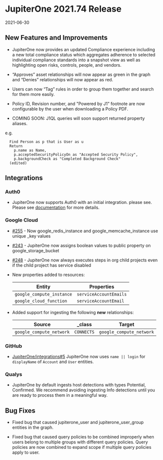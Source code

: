 # JupiterOne 2021.74 Release

2021-06-30

## New Features and Improvements

- JupiterOne now provides an updated Compliance experience including a new total compliance status which aggregates adherence to selected individual compliance standards into a snapshot view as well as highlighting open risks, controls, people, and vendors.

- “Approves” asset relationships will now appear as green in the graph and “Denies” relationships will now appear as red.

- Users can now “Tag” rules in order to group them together and search for them more easily.

- Policy ID, Revision number, and "Powered by J1" footnote are now configurable by the user when downloading a Policy PDF.

- COMING SOON: J1QL queries will soon support returned property aliases. 

e.g.

     
      Find Person as p that is User as u
      Return
        p.name as Name, 
        p.acceptedSecurityPolicyOn as "Accepted Security Policy", 
        p.backgroundCheck as "Completed Background Check"
      (edited)


## Integrations

### Auth0

- JupiterOne now supports Auth0 with an initial integration. please see. Please see [documentation](https://github.com/JupiterOne/graph-auth0/blob/master/docs/jupiterone.md)
for more details.

### Google Cloud


- [#255](https://github.com/JupiterOne/graph-google-cloud/issues/255) - Now google_redis_instance and google_memcache_instance use unique _key values

- [#243](https://github.com/JupiterOne/graph-google-cloud/issues/243) - JupiterOne now assigns boolean values to public property on google_storage_bucket

- [#248](https://github.com/JupiterOne/graph-google-cloud/issues/248) - JupiterOne now always executes steps in org child projects even if the child project has service disabled

- New properties added to resources:

  | Entity                    | Properties             |
  | ------------------------- | ---------------------- |
  | `google_compute_instance` | `serviceAccountEmails` |
  | `google_cloud_function` | `serviceAccountEmail` |

- Added support for ingesting the following **new** relationships:

  | Source                   | \_class    | Target                   |
  | ------------------------ | ---------- | ------------------------ |
  | `google_compute_network` | `CONNECTS` | `google_compute_network` |

### GitHub

- [JupiterOne/integrations#5](https://github.com/JupiterOne/integrations/issues/5)
  JupiterOne now uses `name || login` for `displayName` of `Account` and `User` entities.

### Qualys

- JupiterOne by default ingests host detections with types Potential, Confirmed. We recommend avoiding ingesting Info detections until you are ready to process them in a meaningful way.


## Bug Fixes
 
- Fixed bug that caused jupiterone_user and jupiterone_user_group entities in the graph.

- Fixed bug that caused query policies to be combined improperly when users belong to multiple groups with different query policies. Query policies are now combined to expand scope if multiple query policies apply to user.




